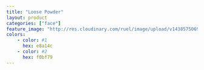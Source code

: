 ```yaml
---
title: "Loose Powder"
layout: product
categories: ["face"]
feature_image: "http://res.cloudinary.com/ruel/image/upload/v1438575069/fs/Pick_PB186404.jpg"
colors:
    - color: #1
      hex: e8a14c
    - color: #2
      hex: f0bf79
---
```


